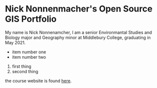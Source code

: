 # Nick Nonnenmacher's Open Source GIS Portfolio
My name is Nick Nonnenamcher, I am a senior Environmantal Studies and Biology major and Geography minor at Middlebury College, graduating in May 2021. 

- item number one
- item number two

1. first thing
2. second thing

the course website is found [here](https://gis4dev.github.io).
